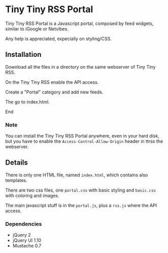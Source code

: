 Tiny Tiny RSS Portal
========

Tiny Tiny RSS Portal is a Javascript portal, composed by feed widgets, similar to iGoogle or Netvibes.

Any help is appreciated, expecially on styling/CSS.

Installation
-------------
Download all the files in a directory on the same webserver of Tiny Tiny RSS.

On the Tiny Tiny RSS enable the API access.

Create a "Portal" category and add new feeds.

The go to index.html.

End

### Note ###
You can install the Tiny Tiny RSS Portal anywhere, even in your hard disk, but you have to enable the `Access-Control-Allow-Origin` header in ttrss the webserver.


Details
-------------
There is only one HTML file, named `index.html`, which contains also templates.

There are two css files, one `portal.css` with basic styling and `basic.css` with coloring and images.

The main javascript stuff is in the `portal.js`, plus a `rss.js` where the API access.


### Dependencies ###
* jQuery 2
* jQuery UI 1.10
* Mustache 0.7

